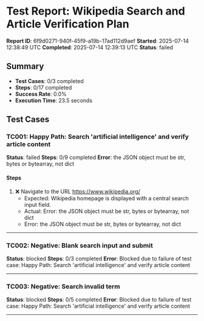 # Test Report: Wikipedia Search and Article Verification Plan

**Report ID**: 6f9d0271-940f-45f9-a19b-17ad112d9aef
**Started**: 2025-07-14 12:38:49 UTC
**Completed**: 2025-07-14 12:39:13 UTC
**Status**: failed

## Summary

- **Test Cases**: 0/3 completed
- **Steps**: 0/17 completed
- **Success Rate**: 0.0%
- **Execution Time**: 23.5 seconds

## Test Cases

### TC001: Happy Path: Search 'artificial intelligence' and verify article content
**Status**: failed
**Steps**: 0/9 completed
**Error**: the JSON object must be str, bytes or bytearray, not dict

#### Steps
1. ❌ Navigate to the URL https://www.wikipedia.org/
   - Expected: Wikipedia homepage is displayed with a central search input field.
   - Actual: Error: the JSON object must be str, bytes or bytearray, not dict
   - Error: the JSON object must be str, bytes or bytearray, not dict

---

### TC002: Negative: Blank search input and submit
**Status**: blocked
**Steps**: 0/3 completed
**Error**: Blocked due to failure of test case: Happy Path: Search 'artificial intelligence' and verify article content

---

### TC003: Negative: Search invalid term
**Status**: blocked
**Steps**: 0/5 completed
**Error**: Blocked due to failure of test case: Happy Path: Search 'artificial intelligence' and verify article content

---
